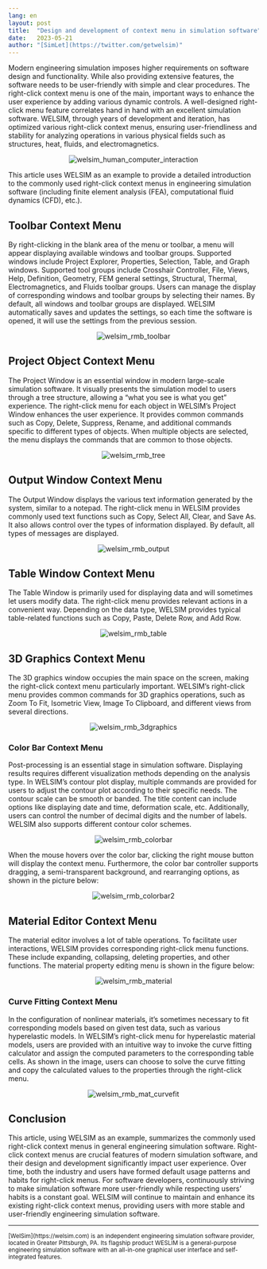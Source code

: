 ```yaml
---
lang: en
layout: post
title:  "Design and development of context menu in simulation software"
date:   2023-05-21
author: "[SimLet](https://twitter.com/getwelsim)"
---
```


Modern engineering simulation imposes higher requirements on software design and functionality. While also providing extensive features, the software needs to be user-friendly with simple and clear procedures. The right-click context menu is one of the main, important ways to enhance the user experience by adding various dynamic controls. A well-designed right-click menu feature correlates hand in hand with an excellent simulation software. WELSIM, through years of development and iteration, has optimized various right-click context menus, ensuring user-friendliness and stability for analyzing operations in various physical fields such as structures, heat, fluids, and electromagnetics.

<p align="center">
  <img src="\assets\blog\20230521\welsim_human_computer_interaction.png" alt="welsim_human_computer_interaction" />
</p>


This article uses WELSIM as an example to provide a detailed introduction to the commonly used right-click context menus in engineering simulation software (including finite element analysis (FEA), computational fluid dynamics (CFD), etc.).

## Toolbar Context Menu
By right-clicking in the blank area of the menu or toolbar, a menu will appear displaying available windows and toolbar groups. Supported windows include Project Explorer, Properties, Selection, Table, and Graph windows. Supported tool groups include Crosshair Controller, File, Views, Help, Definition, Geometry, FEM general settings, Structural, Thermal, Electromagnetics, and Fluids toolbar groups. Users can manage the display of corresponding windows and toolbar groups by selecting their names. By default, all windows and toolbar groups are displayed. WELSIM automatically saves and updates the settings, so each time the software is opened, it will use the settings from the previous session.
<p align="center">
  <img src="\assets\blog\20230521\welsim_rmb_toolbar.png" alt="welsim_rmb_toolbar" />
</p>


## Project Object Context Menu
The Project Window is an essential window in modern large-scale simulation software. It visually presents the simulation model to users through a tree structure, allowing a “what you see is what you get” experience. The right-click menu for each object in WELSIM’s Project Window enhances the user experience. It provides common commands such as Copy, Delete, Suppress, Rename, and additional commands specific to different types of objects. When multiple objects are selected, the menu displays the commands that are common to those objects.
<p align="center">
  <img src="\assets\blog\20230521\welsim_rmb_tree.png" alt="welsim_rmb_tree" />
</p>


## Output Window Context Menu
The Output Window displays the various text information generated by the system, similar to a notepad. The right-click menu in WELSIM provides commonly used text functions such as Copy, Select All, Clear, and Save As. It also allows control over the types of information displayed. By default, all types of messages are displayed.
<p align="center">
  <img src="\assets\blog\20230521\welsim_rmb_output.png" alt="welsim_rmb_output" />
</p>

## Table Window Context Menu
The Table Window is primarily used for displaying data and will sometimes let users modify data. The right-click menu provides relevant actions in a convenient way. Depending on the data type, WELSIM provides typical table-related functions such as Copy, Paste, Delete Row, and Add Row.
<p align="center">
  <img src="\assets\blog\20230521\welsim_rmb_table.png" alt="welsim_rmb_table" />
</p>


## 3D Graphics Context Menu
The 3D graphics window occupies the main space on the screen, making the right-click context menu particularly important. WELSIM’s right-click menu provides common commands for 3D graphics operations, such as Zoom To Fit, Isometric View, Image To Clipboard, and different views from several directions.
<p align="center">
  <img src="\assets\blog\20230521\welsim_rmb_3dgraphics.png" alt="welsim_rmb_3dgraphics" />
</p>

### Color Bar Context Menu
Post-processing is an essential stage in simulation software. Displaying results requires different visualization methods depending on the analysis type. In WELSIM’s contour plot display, multiple commands are provided for users to adjust the contour plot according to their specific needs. The contour scale can be smooth or banded. The title content can include options like displaying date and time, deformation scale, etc. Additionally, users can control the number of decimal digits and the number of labels. WELSIM also supports different contour color schemes.
<p align="center">
  <img src="\assets\blog\20230521\welsim_rmb_colorbar.png" alt="welsim_rmb_colorbar" />
</p>

When the mouse hovers over the color bar, clicking the right mouse button will display the context menu. Furthermore, the color bar controller supports dragging, a semi-transparent background, and rearranging options, as shown in the picture below:
<p align="center">
  <img src="\assets\blog\20230521\welsim_rmb_colorbar2.png" alt="welsim_rmb_colorbar2" />
</p>


## Material Editor Context Menu
The material editor involves a lot of table operations. To facilitate user interactions, WELSIM provides corresponding right-click menu functions. These include expanding, collapsing, deleting properties, and other functions. The material property editing menu is shown in the figure below:
<p align="center">
  <img src="\assets\blog\20230521\welsim_rmb_material.png" alt="welsim_rmb_material" />
</p>


### Curve Fitting Context Menu
In the configuration of nonlinear materials, it’s sometimes necessary to fit corresponding models based on given test data, such as various hyperelastic models. In WELSIM’s right-click menu for hyperelastic material models, users are provided with an intuitive way to invoke the curve fitting calculator and assign the computed parameters to the corresponding table cells. As shown in the image, users can choose to solve the curve fitting and copy the calculated values to the properties through the right-click menu.
<p align="center">
  <img src="\assets\blog\20230521\welsim_rmb_mat_curvefit.png" alt="welsim_rmb_mat_curvefit" />
</p>

## Conclusion
This article, using WELSIM as an example, summarizes the commonly used right-click context menus in general engineering simulation software. Right-click context menus are crucial features of modern simulation software, and their design and development significantly impact user experience. Over time, both the industry and users have formed default usage patterns and habits for right-click menus. For software developers, continuously striving to make simulation software more user-friendly while respecting users’ habits is a constant goal. WELSIM will continue to maintain and enhance its existing right-click context menus, providing users with more stable and user-friendly engineering simulation software.

---

<small>
[WelSim](https://welsim.com) is an independent engineering simulation software provider, located in Greater Pittsburgh, PA. Its flagship product WESLIM is a general-purpose engineering simulation software with an all-in-one graphical user interface and self-integrated features.
</small>

